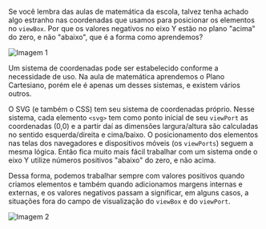 Se você lembra das aulas de matemática da escola, talvez tenha achado algo estranho nas coordenadas que usamos para posicionar os elementos no `viewBox`. Por que os valores negativos no eixo Y estão no plano "acima" do zero, e não "abaixo", que é a forma como aprendemos?

![Imagem 1](assets/Images/img1.jpg)

Um sistema de coordenadas pode ser estabelecido conforme a necessidade de uso. Na aula de matemática aprendemos o Plano Cartesiano, porém ele é apenas um desses sistemas, e existem vários outros.

O SVG (e também o CSS) tem seu sistema de coordenadas próprio. Nesse sistema, cada elemento `<svg>` tem como ponto inicial de seu `viewPort` as coordenadas (0,0) e a partir daí as dimensões largura/altura são calculadas no sentido esquerda/direita e cima/baixo. O posicionamento dos elementos nas telas dos navegadores e dispositivos móveis (os `viewPorts`) seguem a mesma lógica. Então fica muito mais fácil trabalhar com um sistema onde o eixo Y utilize números positivos "abaixo" do zero, e não acima.

Dessa forma, podemos trabalhar sempre com valores positivos quando criamos elementos e também quando adicionamos margens internas e externas, e os valores negativos passam a significar, em alguns casos, a situações fora do campo de visualização do `viewBox` e do `viewPort`.

![Imagem 2](assets/Images/img2.jpg)